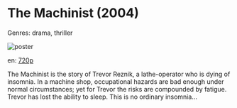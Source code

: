 # The Machinist (2004)

Genres: drama, thriller

![poster](http://image.tmdb.org/t/p/w500/2tYr40n1ZjbMfYq20ieiAPsSe5.jpg)

en:
  [720p](magnet:?xt=urn:btih:9FB6CE0A7282EB8CA1443A2E41C87AB725133A38&tr=udp://glotorrents.pw:6969/announce&tr=udp://tracker.opentrackr.org:1337/announce&tr=udp://torrent.gresille.org:80/announce&tr=udp://tracker.openbittorrent.com:80&tr=udp://tracker.coppersurfer.tk:6969&tr=udp://tracker.leechers-paradise.org:6969&tr=udp://p4p.arenabg.ch:1337&tr=udp://tracker.internetwarriors.net:1337)
  


The Machinist is the story of Trevor Reznik, a lathe-operator who is dying of insomnia. In a machine shop, occupational hazards are bad enough under normal circumstances; yet for Trevor the risks are compounded by fatigue. Trevor has lost the ability to sleep. This is no ordinary insomnia...